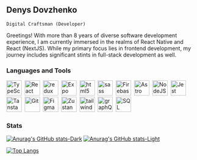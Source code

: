 ## Denys Dovzhenko

`Digital Craftsman (Developer)`

Greetings! With more than 8 years of diverse software development experience, I am currently immersed in the realms of React Native and React (NextJS). While my primary focus lies in frontend development, my journey includes significant stints in full-stack development as well.

### Languages and Tools

<div>
  <img src="https://github.com/DenisDov/DenisDov/assets/13405393/19b497f0-5121-44a3-8f37-6dd34d6f6f12" title="TypeScript" width="40" height="40"/>&nbsp;
  <img src="https://github.com/DenisDov/DenisDov/assets/13405393/acb46a50-4f00-4c5f-8869-cb11b7777629" title="React" width="40" height="40"/>&nbsp;
  <img src="https://github.com/DenisDov/DenisDov/assets/13405393/22bfe8b2-3beb-4279-8faf-54c9350255d8" title="redux" width="40" height="40"/>&nbsp;
  <img src="https://github.com/DenisDov/DenisDov/assets/13405393/f27fb700-ee75-4137-b360-80b42c4703a5" title="Expo "width="40" height="40"/>&nbsp;
  <img src="https://github.com/DenisDov/DenisDov/assets/13405393/4f18d2b5-f872-4c3f-b1fb-1590fd791e95" title="html5" width="40" height="40"/>&nbsp;
  <img src="https://github.com/DenisDov/DenisDov/assets/13405393/7ac4a25a-df40-4258-96a0-87503dc7dbe7" title="sass" width="40" height="40"/>&nbsp;
  <img src="https://github.com/DenisDov/DenisDov/assets/13405393/e769e588-bf0e-4718-8e86-9c42e92856c4" title="Firebase" width="40" height="40"/>&nbsp;
  <img src="https://github.com/DenisDov/DenisDov/assets/13405393/728a0d87-9026-4ec1-ba59-1c374c40bec9" title="Astro"width="40" height="40"/>&nbsp;
  <img src="https://github.com/DenisDov/DenisDov/assets/13405393/7fe0e04a-47bb-4d53-bd9c-565d36e36cb8" title="NodeJS"width="40" height="40"/>&nbsp;
  <img src="https://github.com/DenisDov/DenisDov/assets/13405393/a1305fba-9be4-42af-9ea4-98bf37d7c0dd" title="Jest" width="40" height="40"/>&nbsp;
  <img src="https://github.com/DenisDov/DenisDov/assets/13405393/def231c4-63eb-43bd-99c1-61662682c1b2" title="Tanstack" width="40" height="40"/>&nbsp;
  <img src="https://github.com/DenisDov/DenisDov/assets/13405393/40bf6d16-6cb9-4e94-8d43-0961d4e5cf50" title="Git" width="40" height="40"/>&nbsp;
  <img src="https://github.com/DenisDov/DenisDov/assets/13405393/48d9f42c-41f9-4526-b5aa-106be20eb6e0" title="Figma" width="40" height="40"/>&nbsp;
  <img src="https://github.com/DenisDov/DenisDov/assets/13405393/9483ec48-b3b4-4d91-a5c1-fab53ca60848" title="Zustand" width="40" height="40"/>&nbsp;
  <img src="https://github.com/DenisDov/DenisDov/assets/13405393/f889660f-69e0-4c42-bdab-8e9be2d9862a" title="tailwindcss" width="40" height="40"/>&nbsp;
  <img src="https://github.com/DenisDov/DenisDov/assets/13405393/9f018e59-699f-4797-8610-d1bdef8d3b19" title="graphQL" width="40" height="40"/>&nbsp;
  <img src="https://github.com/DenisDov/DenisDov/assets/13405393/d36ae895-9cd5-4f03-a5c4-140defe7432c" title="SQL" width="40" height="40"/>&nbsp;
</div>

### Stats

[![Anurag's GitHub stats-Dark](https://github-readme-stats.vercel.app/api?username=DenisDov&show_icons=true&theme=dark#gh-dark-mode-only)](https://github.com/anuraghazra/github-readme-stats#gh-dark-mode-only)
[![Anurag's GitHub stats-Light](https://github-readme-stats.vercel.app/api?username=DenisDov&show_icons=true&theme=default#gh-light-mode-only)](https://github.com/anuraghazra/github-readme-stats#gh-light-mode-only)

[![Top Langs](https://github-readme-stats.vercel.app/api/top-langs/?username=DenisDov&layout=compact&theme=vision-friendly-dark)](https://github.com/anuraghazra/github-readme-stats)


<!--
**DenisDov/DenisDov** is a ✨ _special_ ✨ repository because its `README.md` (this file) appears on your GitHub profile.

Here are some ideas to get you started:

- 🔭 I’m currently working on ...
- 🌱 I’m currently learning ...
- 👯 I’m looking to collaborate on ...
- 🤔 I’m looking for help with ...
- 💬 Ask me about ...
- 📫 How to reach me: ...
- 😄 Pronouns: ...
- ⚡ Fun fact: ...
-->
